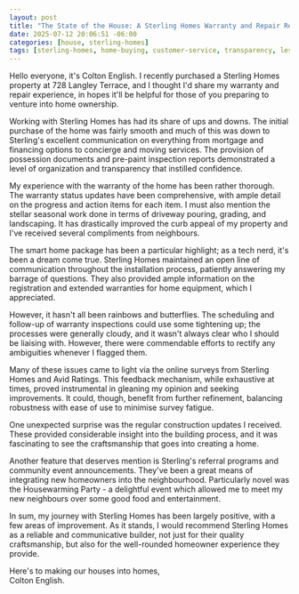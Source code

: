 ```yaml
---
layout: post
title: "The State of the House: A Sterling Homes Warranty and Repair Review"
date: 2025-07-12 20:06:51 -06:00
categories: [house, sterling-homes]
tags: [sterling-homes, home-buying, customer-service, transparency, lessons-learned, warranty, repair]
---
```


Hello everyone, it's Colton English. I recently purchased a Sterling Homes property at 728 Langley Terrace, and I thought I'd share my warranty and repair experience, in hopes it'll be helpful for those of you preparing to venture into home ownership.

Working with Sterling Homes has had its share of ups and downs. The initial purchase of the home was fairly smooth and much of this was down to Sterling's excellent communication on everything from mortgage and financing options to concierge and moving services. The provision of possession documents and pre-paint inspection reports demonstrated a level of organization and transparency that instilled confidence.

My experience with the warranty of the home has been rather thorough. The warranty status updates have been comprehensive, with ample detail on the progress and action items for each item. I must also mention the stellar seasonal work done in terms of driveway pouring, grading, and landscaping. It has drastically improved the curb appeal of my property and I've received several compliments from neighbours.

The smart home package has been a particular highlight; as a tech nerd, it's been a dream come true. Sterling Homes maintained an open line of communication throughout the installation process, patiently answering my barrage of questions. They also provided ample information on the registration and extended warranties for home equipment, which I appreciated.

However, it hasn't all been rainbows and butterflies. The scheduling and follow-up of warranty inspections could use some tightening up; the processes were generally cloudy, and it wasn't always clear who I should be liaising with. However, there were commendable efforts to rectify any ambiguities whenever I flagged them.

Many of these issues came to light via the online surveys from Sterling Homes and Avid Ratings. This feedback mechanism, while exhaustive at times, proved instrumental in gleaning my opinion and seeking improvements. It could, though, benefit from further refinement, balancing robustness with ease of use to minimise survey fatigue.

One unexpected surprise was the regular construction updates I received. These provided considerable insight into the building process, and it was fascinating to see the craftsmanship that goes into creating a home.

Another feature that deserves mention is Sterling's referral programs and community event announcements. They've been a great means of integrating new homeowners into the neighbourhood. Particularly novel was the Housewarming Party - a delightful event which allowed me to meet my new neighbours over some good food and entertainment.

In sum, my journey with Sterling Homes has been largely positive, with a few areas of improvement. As it stands, I would recommend Sterling Homes as a reliable and communicative builder, not just for their quality craftsmanship, but also for the well-rounded homeowner experience they provide.

Here's to making our houses into homes,  
Colton English.
